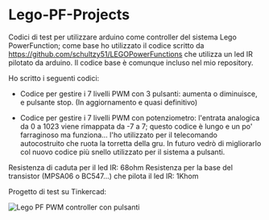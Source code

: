 # Lego-PF-Projects

Codici di test per utilizzare arduino come controller del sistema Lego PowerFunction; come base ho utilizzato il codice scritto da https://github.com/schultzy51/LEGOPowerFunctions che utilizza un led IR pilotato da arduino.
Il codice base è comunque incluso nel mio repository.

Ho scritto i seguenti codici:

- Codice per gestire i 7 livelli PWM con 3 pulsanti: aumenta o diminuisce, e pulsante stop. (In aggiornamento e quasi definitivo)

- Codice per gestire i 7 livelli PWM con potenziometro: l'entrata analogica da 0 a 1023 viene rimappata da -7 a 7; questo codice è lungo e un po' farraginoso ma funziona... l'ho utilizzato per il telecomando autocostruito che ruota la torretta della gru. In futuro vedrò di migliorarlo col nuovo codice più snello utilizzato per il sistema a pulsanti.

Resistenza di caduta per il led IR: 68ohm
Resistenza per la base del transistor (MPSA06 o BC547...) che pilota il led IR: 1Khom

Progetto di test su Tinkercad:

![Lego PF PWM controller con pulsanti](https://user-images.githubusercontent.com/44203381/103346735-3124a600-4a95-11eb-8157-c10a91c48622.png)
